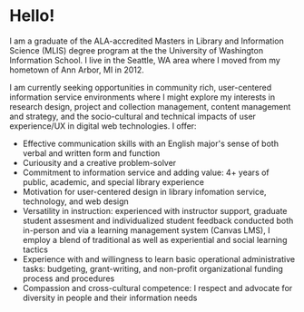 <h1>Hello!</h1>

<p class="lead">I am a graduate of the ALA-accredited Masters in Library and Information Science (MLIS) degree program at the the University of Washington Information School. I live in the Seattle, WA area where I moved from my hometown of Ann Arbor, MI in 2012.</p>

<p>I am currently seeking opportunities in community rich, user-centered information service environments where I might explore my interests in research design, project and collection management, content management and strategy, and the socio-cultural and technical impacts of user experience/UX in digital web technologies. I offer:</p>

<ul>
<li>Effective communication skills with an English major's sense of both verbal and written form and function</li>
<li>Curiousity and a creative problem-solver</li>
<li>Commitment to information service and adding value: 4+ years of public, academic, and special library experience</li>
<li>Motivation for user-centered design in library infomation service, technology, and web design</li>
<li>Versatility in instruction: experienced with instructor support, graduate student assesment and individualized student feedback conducted both in-person and via a learning management system (Canvas LMS), I employ a blend of traditional as well as experiential and social learning tactics </li>
<li>Experience with and willingness to learn basic operational administrative tasks: budgeting, grant-writing, and non-profit organizational funding process and procedures</li>
<li>Compassion and cross-cultural competence: I respect and advocate for diversity in people and their information needs</li>
</ul>
